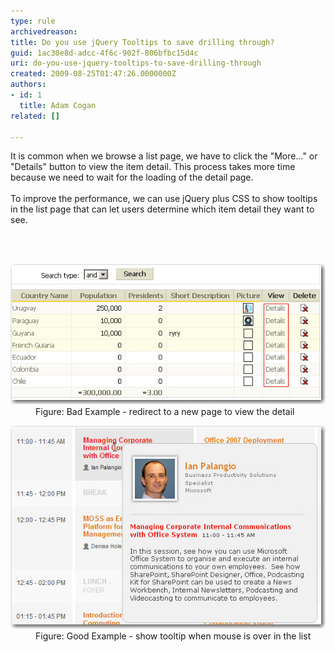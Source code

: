 ```yaml
---
type: rule
archivedreason: 
title: Do you use jQuery Tooltips to save drilling through?
guid: 1ac30e8d-adcc-4f6c-902f-806bfbc15d4c
uri: do-you-use-jquery-tooltips-to-save-drilling-through
created: 2009-08-25T01:47:26.0000000Z
authors:
- id: 1
  title: Adam Cogan
related: []

---
```



It is common when we browse a list page, we have to click the "More..." or "Details" button to view the item detail. This process takes more time because we need to wait for the loading of the detail page.<br>
<br>
To improve the performance, we can use jQuery plus CSS to show tooltips in the list page that can let users determine which item detail they want to see. 

<br><excerpt class='endintro'></excerpt><br>

  <dl class="badImage">
    <dt><img alt="Bad Example - redirect to a new page to view the detail" src="ViewDetailGrid.jpg" /> </dt>
    <dd>Figure: Bad Example - redirect to a new page to view the detail </dd>
</dl>
<dl class="goodImage">
    <dt><img alt="Good Example - show tooltip when mouse is over in the list" src="ViewTooltipGrid.jpg" /> </dt>
    <dd>Figure: Good Example - show tooltip when mouse is over in the list </dd>
</dl>



